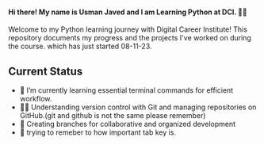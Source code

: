 #### Hi there! My name is Usman Javed and I am Learning Python at DCI. 👨‍🎓

Welcome to my Python learning journey with Digital Career Institute! 
This repository documents my progress and the projects I've worked on during the course. 
which has just started 08-11-23.

## Current Status
- 🔭 I’m currently learning essential terminal commands for efficient workflow.
- 🤼‍♂️ Understanding version control with Git and managing repositories on GitHub.(git and github is not the same please remember)
- 🎋 Creating branches for collaborative and organized development
- 🚰 trying to remeber to how important tab key is.


<!--
**usmanPy/usmanPy** is a ✨ _special_ ✨ repository because its `README.md` (this file) appears on your GitHub profile.

Here are some ideas to get you started:

- 🔭 I’m Learning essential terminal commands for efficient workflow.
- 🌱 I’m currently learning ...
- 👯 I’m looking to collaborate on ...
- 🤔 I’m looking for help with ...
- 💬 Ask me about ...
- 📫 How to reach me: ...
- 😄 Pronouns: ...
- ⚡ Fun fact: ...
-->
